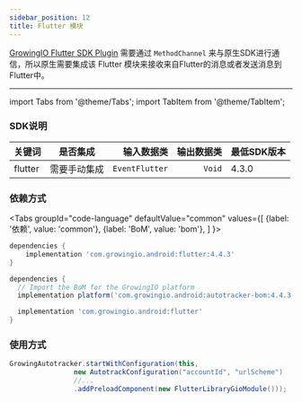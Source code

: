 ```yaml
---
sidebar_position: 12
title: Flutter 模块
---
```


[GrowingIO Flutter SDK Plugin](/docs/framework/flutter/) 需要通过 `MethodChannel` 来与原生SDK进行通信，所以原生需要集成该 Flutter 模块来接收来自Flutter的消息或者发送消息到Flutter中。

--------
import Tabs from '@theme/Tabs';
import TabItem from '@theme/TabItem';

### SDK说明
| 关键词   | 是否集成|  输入数据类 | 输出数据类 | 最低SDK版本 |
| :------- | :------:   | --:|  ---:| :---|
| flutter  | 需要手动集成 | `EventFlutter` | `Void` | 4.3.0 |

### 依赖方式
<Tabs
  groupId="code-language"
  defaultValue="common"
  values={[
    {label: '依赖', value: 'common'},
    {label: 'BoM', value: 'bom'},
  ]
}>

<TabItem value="common">

```groovy
dependencies {
	implementation 'com.growingio.android:flutter:4.4.3'
}
```
</TabItem>

<TabItem value="bom">

```groovy
dependencies {
  // Import the BoM for the GrowingIO platform
  implementation platform('com.growingio.android:autotracker-bom:4.4.3')

  implementation 'com.growingio.android:flutter'
}
```

</TabItem>
</Tabs>

### 使用方式

```java
GrowingAutotracker.startWithConfiguration(this,
                new AutotrackConfiguration("accountId", "urlScheme")
                //...
                .addPreloadComponent(new FlutterLibraryGioModule()));
```

